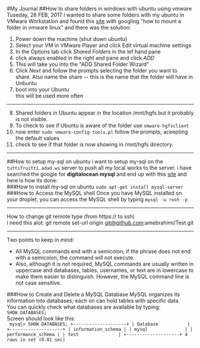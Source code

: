 #My Journal
##How to share folders in windows with ubuntu using vmware
Tuseday, 28 FEB, 2017
i wanted to share some folders with my ubuntu in VMware Workstation and found this [site](http://theholmesoffice.com/how-to-share-folders-between-windows-and-ubuntu-using-vmware-player/) with googling "how to mount a folder in vmware linux" and there was the solution:</br>
1. Power down the machine (shut down ubuntu)</br>
2. Select your VM in VMware Player and click Edit virtual machine settings</br>
3. In the Options tab click *Shared Folders* in the lef hand pane</br>
4. click always enabled in the right and pane and click *ADD*</br>
5. This will take you into the "ADD Shared Folder Wizard"</br>
6. Click *Next* and follow the prompts selecting the folder you want to share. Also name the share -- this is the name that the folder will have in Unbuntu</br>
7. boot into your Ubuntu</br>
this will be used more often
---------------------------
8. Shared folders in Ubuntu appear in the location /mnt/hgfs but it probably is not visible.</br>
9. To check to see if Ubuntu is aware of the folder use `vmware-hgfsclient`</br>
10. now enter `sudo vmware-config-tools.pl` follow the prompts, aceepting the default values</br>
11. check to see if that folder is now showing in /mnt/hgfs directory.</br>

******
##How to setup my-sql on ubuntu
i want to setup my-sql on the `tuttifruitti.adad.ws` server to push all my local works to the server. i have searched the google for **digitalocean mysql** and end up with this [site](https://www.digitalocean.com/community/tutorials/a-basic-mysql-tutorial) and here is how its done:</br>
###How to install my-sql on ubuntu
`sudo apt-get install mysql-server`
###How to Access the MySQL shell
Once you have MySQL installed on your droplet, you can access the MySQL shell by typing `mysql -u root -p`</br>
******
How to change git remote type (from https:// to ssh)</br>
i need this alot: git remote set-url origin git@github.com:amebrahimi/Test.git
******
Two points to keep in mind:</br>
* All MySQL commands end with a semicolon; if the phrase does not end with a semicolon, the command will not execute.
* Also, although it is not required, MySQL commands are usually written in uppercase and databases, tables, usernames, or text are in lowercase to make them easier to distinguish. However, the MySQL command line is not case sensitive.</br>

###How to Create and Delete a MySQL Database
MySQL organizes its information into databases; each on can hold tables with specific data.</br>
You can quickly check what databases are available by typing:</br>
`SHOW DATABASES;`</br>
Screen should look like this:</br>
` mysql> SHOW DATABASES;
 +--------------------+
 | Database           |
 +--------------------+
 | information_schema |
 | mysql              |
 | performance_schema |
 | test               |
 +--------------------+
 4 rows in set (0.01 sec)`

